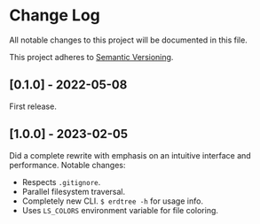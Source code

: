# Change Log
All notable changes to this project will be documented in this file.
 
This project adheres to [Semantic Versioning](http://semver.org/).
 
## [0.1.0] - 2022-05-08

First release.

## [1.0.0] - 2023-02-05

Did a complete rewrite with emphasis on an intuitive interface and performance. Notable changes:
- Respects `.gitignore`.
- Parallel filesystem traversal.
- Completely new CLI. `$ erdtree -h` for usage info.
- Uses `LS_COLORS` environment variable for file coloring.

